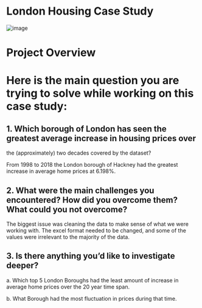 # London Housing Case Study

![image](https://user-images.githubusercontent.com/86930309/227357207-08b4ce0f-4cdc-4fff-9cbe-86a520625240.png)

# Project Overview

# Here is the main question you are trying to solve while working on this case study:

## 1. Which borough of London has seen the greatest average increase in housing prices over
the (approximately) two decades covered by the dataset? 

From 1998 to 2018 the London borough of Hackney had the greatest increase in average home prices at 6.198%.

## 2. What were the main challenges you encountered? How did you overcome them? What could you not overcome?

The biggest issue was cleaning the data to make sense of what we were working with. The excel format needed to be changed, and some of the values were irrelevant to the majority of the data.

## 3. Is there anything you’d like to investigate deeper?

 a. Which top 5 London Boroughs had the least amount of increase in average home prices over the 20 year time span.

b. What Borough had the most fluctuation in prices during that time.
